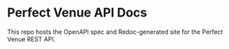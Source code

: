 # Perfect Venue API Docs

This repo hosts the OpenAPI spec and Redoc-generated site for the Perfect Venue REST API.
